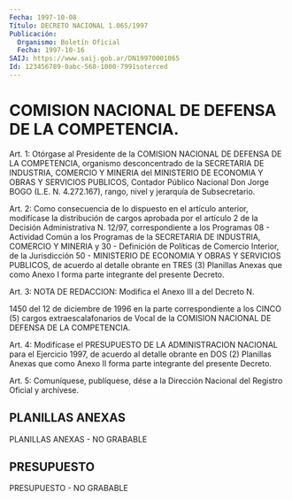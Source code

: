```yaml
---
Fecha: 1997-10-08
Título: DECRETO NACIONAL 1.065/1997
Publicación:
  Organismo: Boletín Oficial
  Fecha: 1997-10-16
SAIJ: https://www.saij.gob.ar/DN19970001065
Id: 123456789-0abc-560-1000-7991soterced
---
```

# COMISION NACIONAL DE DEFENSA DE LA COMPETENCIA.

<a id="1"></a>
Art.  1:  Otórgase  al Presidente de la COMISION NACIONAL  DE DEFENSA  DE  LA  COMPETENCIA,    organismo   desconcentrado  de  la SECRETARIA  DE  INDUSTRIA,  COMERCIO  Y MINERIA del  MINISTERIO  DE ECONOMIA Y OBRAS Y SERVICIOS PUBLICOS,  Contador  Público  Nacional Don  Jorge  BOGO  (L.E. N. 4.272.167), rango, nivel y jerarquía  de Subsecretario.

<a id="2"></a>
Art. 2: Como consecuencia de lo dispuesto en el artículo anterior, modifícase la distribución  de cargos aprobada por el artículo 2 de la Decisión Administrativa N. 12/97, correspondiente a los Programas 08 - Actividad Común a los Programas de la SECRETARIA DE INDUSTRIA, COMERCIO  Y  MINERIA y 30 - Definición  de  Políticas  de  Comercio Interior, de la  Jurisdicción 50 - MINISTERIO DE ECONOMIA Y OBRAS Y SERVICIOS PUBLICOS,  de  acuerdo  al  detalle  obrante  en TRES (3) Planillas  Anexas  que  como  Anexo  I  forma parte integrante  del presente Decreto.

<a id="3"></a>
Art. 3: NOTA DE REDACCION: Modifica el Anexo III a del Decreto N.

1450 del 12 de diciembre de 1996 en la parte correspondiente a los CINCO (5) cargos extraescalafonarios de Vocal de la COMISION NACIONAL DE DEFENSA DE LA COMPETENCIA.

<a id="4"></a>
Art. 4: Modifícase  el  PRESUPUESTO  DE LA ADMINISTRACION NACIONAL para el Ejercicio 1997, de acuerdo al detalle  obrante  en  DOS (2) Planillas  Anexas  que  como  Anexo  II  forma parte integrante del presente Decreto.

<a id="5"></a>
Art. 5: Comuníquese, publíquese, dése a la  Dirección Nacional del Registro  Oficial y archívese.

## PLANILLAS ANEXAS

<a id="1"></a>
PLANILLAS ANEXAS - NO GRABABLE

## PRESUPUESTO

<a id="1"></a>
PRESUPUESTO - NO GRABABLE